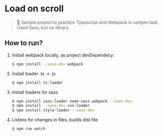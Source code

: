 # Load on scroll

> :ledger: Sample project to practice Typescript and Webpack in sample task. Used Sass, but no library.

## How to run?

1. Install webpack locally, as project devDependecy:

    ```bash
    $ npm install --save-dev webpack
    ```
2. Install loader .ts -> .js

    ```bash 
    $ npm install ts-loader
    ```
3. Install loaders for sass

    ```bash
    $ npm install sass-loader node-sass webpack --save-dev
    $ npm install --save-dev css-loader
    $ npm install style-loader --save-dev
    ```

4. Listens for changes in files, builds dist file
    
    ```bash
    $ npm run watch
    ```
